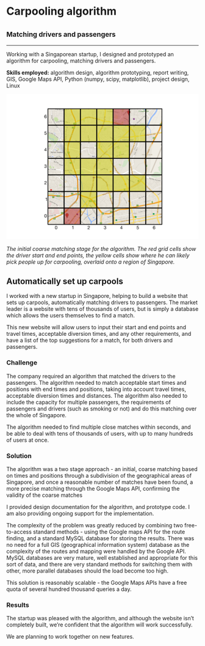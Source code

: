 # Carpooling algorithm
## <small>Matching drivers and passengers</small>
___
Working with a Singaporean startup, I designed and prototyped an algorithm for carpooling, matching drivers and passengers.

**Skills employed:** algorithm design, algorithm prototyping, report writing, GIS, Google Maps API, Python (numpy, scipy, matplotlib), project design, Linux

![carpooling map](images/carpooling.svg)

*The initial coarse matching stage for the algorithm. The red grid cells show the driver start and end points, the yellow cells show where he can likely pick people up for carpooling, overlaid onto a region of Singapore.*

## Automatically set up carpools

I worked with a new startup in Singapore, helping to build a website that sets up carpools, automatically matching drivers to passengers. The market leader is a website with tens of thousands of users, but is simply a database which allows the users themselves to find a match.

This new website will allow users to input their start and end points and travel times, acceptable diversion times, and any other requirements, and have a list of the top suggestions for a match, for both drivers and passengers.

### Challenge

The company required an algorithm that matched the drivers to the passengers. The algorithm needed to match acceptable start times and positions with end times and positions, taking into account travel times, acceptable diversion times and distances. The algorithm also needed to include the capacity for multiple passengers, the requirements of passengers and drivers (such as smoking or not) and do this matching over the whole of Singapore.

The algorithm needed to find multiple close matches within seconds, and be able to deal with tens of thousands of users, with up to many hundreds of users at once.

### Solution

The algorithm was a two stage approach - an initial, coarse matching based on times and positions through a subdivision of the geographical areas of Singapore, and once a reasonable number of matches have been found, a more precise matching through the Google Maps API, confirming the validity of the coarse matches

I provided design documentation for the algorithm, and prototype code. I am also providing ongoing support for the implementation.

The complexity of the problem was greatly reduced by combining two free-to-access standard methods - using the Google maps API for the route finding, and a standard MySQL database for storing the results. There was no need for a full GIS (geographical information system) database as the complexity of the routes and mapping were handled by the Google API. MySQL databases are very mature, well established and appropriate for this sort of data, and there are very standard methods for switching them with other, more parallel databases should the load become too high.

This solution is reasonably scalable - the Google Maps APIs have a free quota of several hundred thousand queries a day.

### Results

The startup was pleased with the algorithm, and although the website isn’t completely built, we’re confident that the algorithm will work successfully.

We are planning to work together on new features.

